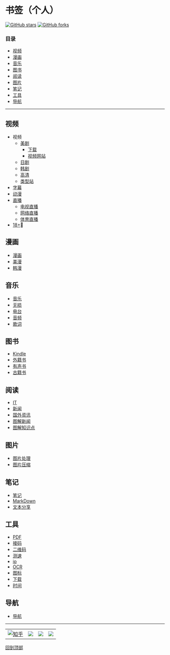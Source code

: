 
# 书签（个人）

[![GitHub stars](https://img.shields.io/github/stars/subeiz/emanon.svg?label=Stars&style=flat-square)](https://github.com/subeiz/emanon/stargazers)
[![GitHub forks](https://img.shields.io/github/forks/subeiz/emanon.svg?label=Fork&style=flat-square)](https://github.com/subeiz/emanon/network)

### 目录
* [视频](#视频)
* [漫画](#漫画)
* [音乐](#音乐)
* [图书](#图书)
* [阅读](#阅读)
* [图片](#图片)
* [笔记](#笔记)
* [工具](#工具)
* [导航](#导航)

---

## 视频
* 视频
  * [美剧](/video/video/美剧.md)
    * [下载](/video/video/美剧.md#下载)
    * [视频网站](/video/video/美剧.md#视频网站)
  * [日剧](/video/video/日剧.md)
  * [韩剧](/video/video/韩剧.md)
  * [高清](/video/video/高清.md)
  * [类型站](/video/video/类型站.md)
* [字幕](/video/字幕.md)
* [动漫](/video/动漫.md)
* [直播](/video/live-broadcast.md)
  * [电视直播](/video/live-broadcast.md#电视直播)
  * [网络直播](/video/live-broadcast.md#网络直播)
  * [体育直播](/video/live-broadcast.md#体育直播)
* [18+](/video/18+.md):underage:

## 漫画
* [漫画](/comic/comic.md)
* [美漫](/comic/american-comic.md)
* [韩漫](/comic/korean-comic.md)

## 音乐
* [音乐](/music/music.md)
* [无损](/music/lossless.md)
* [电台](/music/fm.md)
* [音频](/music/audio.md)
* [歌词](/music/lyric.md)

## 图书
* [Kindle](/books/Kindle.md)
* [外籍书](/books/foreign-book.md)
* [有声书](/books/audio-book.md)
* [古籍书](/books/ancient-book.md)

## 阅读
* [IT](/reads/IT.md)
* [新闻](/reads/news.md)
* [国外资讯](/reads/foreign-news.md)
* [图解新闻](/reads/pic-news.md)
* [图解知识点](/reads/pic-point.md)

## 图片
* [图片处理](/photo/pic-editing.md)
* [图片压缩](/photo/pic-compress.md)

## 笔记
* [笔记](/notes/notes.md)
* [MarkDown](/notes/MarkDown.md)
* [文本分享](/notes/text-sharing.md)

## 工具
* [PDF](/tools/PDF.md)
* [接码](/tools/sms.md)
* [二维码](/tools/QRCode.md)
* [测速](/tools/speedtest.md)
* [ip](/tools/ip.md)
* [OCR](/tools/OCR.md)
* [图标](/tools/icon.md)
* [下载](/tools/download.md) 
* [时间](/tools/time.md) 

## 导航
* [导航](/dhang/dhang.md)

***

|||||
| :---:| :---: | :---: |:---: |
|[![知乎](https://www.zhihu.com/favicon.ico)](https://www.zhihu.com/people/hua4/ "花似")|[![](https://weibo.com/favicon.ico)](https://weibo.com/705801742 "粥沫儿") |[![](https://www.buymeacoffee.com/assets/img/bmc-f-logo.svg)](https://www.buymeacoffee.com/emanon "花似")|[![](https://mail.qq.com/favicon.ico)](<mailto:705801742@qq.com>)

[回到顶部](#书签个人)

